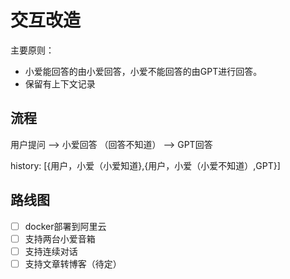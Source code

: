 # 交互改造

主要原则：

- 小爱能回答的由小爱回答，小爱不能回答的由GPT进行回答。
- 保留有上下文记录

## 流程

用户提问 --> 小爱回答 （回答不知道） --> GPT回答

history: [{用户，小爱（小爱知道},{用户，小爱（小爱不知道）,GPT}]

## 路线图

- [ ] docker部署到阿里云
- [ ] 支持两台小爱音箱
- [ ] 支持连续对话
- [ ] 支持文章转博客（待定）

